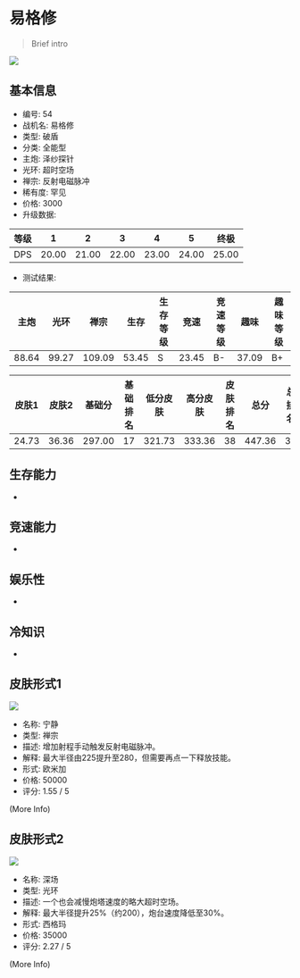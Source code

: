 # 易格修

> Brief intro

<img src="/ships/ship_54.png" style={{zoom:1}}/>

## 基本信息

- 编号: 54
- 战机名: 易格修
- 类型: 破盾
- 分类: 全能型
- 主炮: 泽纱探针
- 光环: 超时空场
- 禅宗: 反射电磁脉冲
- 稀有度: 罕见
- 价格: 3000
- 升级数据: 

| 等级 | 1 | 2 | 3 | 4 | 5 | 终极 |
|--|--|--|--|--|--|--|
| DPS | 20.00 | 21.00 | 22.00 | 23.00 | 24.00 | 25.00 |

- 测试结果: 

| 主炮 | 光环 | 禅宗 | 生存 | 生存等级 | 竞速 | 竞速等级 | 趣味 | 趣味等级 |
|--|--|--|--|--|--|--|--|--|
| 88.64 | 99.27 | 109.09 | 53.45 | S | 23.45 | B- | 37.09 | B+ |

| 皮肤1 | 皮肤2 | 基础分 | 基础排名 | 低分皮肤 | 高分皮肤 | 皮肤排名 | 总分 | 总排名 |
|--|--|--|--|--|--|--|--|--|
| 24.73 | 36.36 | 297.00 | 17 | 321.73 | 333.36 | 38 | 447.36 | 32 |

## 生存能力

-

## 竞速能力

-

## 娱乐性

-

## 冷知识

-

## 皮肤形式1

<img src="/ships/ship_54_apex_1.png" style={{zoom:1}}/>

- 名称: 宁静
- 类型: 禅宗
- 描述: 增加射程手动触发反射电磁脉冲。
- 解释: 最大半径由225提升至280，但需要再点一下释放技能。
- 形式: 欧米加
- 价格: 50000
- 评分: 1.55 / 5

(More Info)

## 皮肤形式2

<img src="/ships/ship_54_apex_2.png" style={{zoom:1}}/>

- 名称: 深场
- 类型: 光环
- 描述: 一个也会减慢炮塔速度的略大超时空场。
- 解释: 最大半径提升25%（约200），炮台速度降低至30%。
- 形式: 西格玛
- 价格: 35000
- 评分: 2.27 / 5

(More Info)
